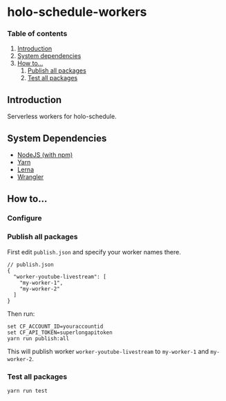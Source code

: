 # holo-schedule-workers

### Table of contents

1. [Introduction](#introduction)
1. [System dependencies](#system-dependencies)
1. [How to...](#how-to)
    1. [Publish all packages](#publish-all-packages)
    1. [Test all packages](#test-all-packages)

## Introduction

Serverless workers for holo-schedule.

## System Dependencies
* [NodeJS (with npm)](https://nodejs.org/en/)
* [Yarn](https://classic.yarnpkg.com/en/docs/install)
* [Lerna](https://lerna.js.org/)
* [Wrangler](https://developers.cloudflare.com/workers/tooling/wrangler/install)

## How to...

### Configure

### Publish all packages

First edit `publish.json` and specify your worker names there.

```json5
// publish.json
{
  "worker-youtube-livestream": [
    "my-worker-1",
    "my-worker-2"
  ]
}
```

Then run:

```shell script
set CF_ACCOUNT_ID=youraccountid
set CF_API_TOKEN=superlongapitoken
yarn run publish:all
```

This will publish worker `worker-youtube-livestream` to `my-worker-1` and `my-worker-2`.

### Test all packages

```shell script
yarn run test
```